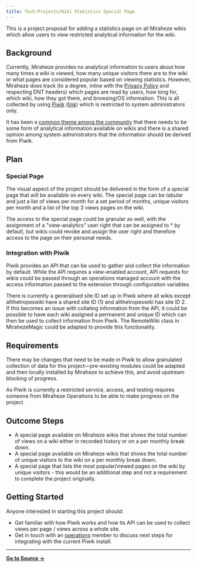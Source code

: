 ```yaml
---
title: Tech:Projects/Wiki Statistics Special Page
---
```


This is a project proposal for adding a statistics page on all Miraheze wikis which allow users to view restricted analytical information for the wiki.

## Background 

Currently, Miraheze provides no analytical information to users about how many times a wiki is viewed, how many unique visitors there are to the wiki or what pages are considered popular based on viewing statistics. However, Miraheze does track (to a degree, inline with the [Privacy Policy](https://meta.miraheze.org/wiki/Privacy_Policy) and respecting DNT headers) which pages are read by users, how long for, which wiki, how they got there, and browsing/OS information. This is all collected by using [Piwik](https://meta.miraheze.org/wiki/Tech:Piwik) ([link](https://piwik.miraheze.org)) which is restricted to system administrators only.

It has been a [common theme among the community](https://meta.miraheze.org/wiki/phabricator:T680) that there needs to be some form of analytical information available on wikis and there is a shared opinion among system administrators that the information should be derived from Piwik.

## Plan 

### Special Page 

The visual aspect of the project should be delivered in the form of a special page that will be available on every wiki. The special page can be tabular and just a list of views per month for a set period of months, unique visitors per month and a list of the top 3 views pages on the wiki.

The access to the special page could be granular as well, with the assignment of a "view-analytics" user right that can be assigned to * by default, but wikis could revoke and assign the user right and therefore access to the page on their personal needs.

### Integration with Piwik 

Piwik provides an API that can be used to gather and collect the information by default. While the API requires a view-enabled account, API requests for wikis could be passed through an operations managed account with the access information passed to the extension through configuration variables.

There is currently a generalised site ID set up in Piwik where all wikis except allthetropeswiki have a shared site ID (1) and allthetropeswiki has site ID 2. If this becomes an issue with collating information from the API, it could be possible to have each wiki assigned a permanent and unique ID which can then be used to collect information from Piwik. The RemoteWiki class in MirahezeMagic could be adapted to provide this functionality.

## Requirements 

There may be changes that need to be made in Piwik to allow granulated collection of data for this project—pre-existing modules could be adapted and then locally installed by Miraheze to achieve this, and avoid upstream blocking of progress.

As Piwik is currently a restricted service, access, and testing requires someone from Miraheze Operations to be able to make progress on the project.

## Outcome Steps 

* A special page available on Miraheze wikis that shows the total number of views on a wiki either in recorded history or on a per monthly break down.
* A special page available on Miraheze wikis that shows the total number of unique visitors to the wiki on a per monthly break down.
* A special page that lists the most popular/viewed pages on the wiki by unique visitors - this would be an additional step and not a requirement to complete the project originally.

## Getting Started 

Anyone interested in starting this project should:
* Get familiar with how Piwik works and how its API can be used to collect views per page / views across a whole site.
* Get in touch with an [operations](https://meta.miraheze.org/wiki/Tech:Organisation#Team:_MediaWiki,_Site_Reliability_Engineering) member to discuss next steps for integrating with the current Piwik install.

----
**[Go to Source &rarr;](https://meta.miraheze.org/wiki/Tech:Projects/Wiki_Statistics_Special_Page)**